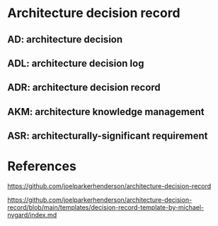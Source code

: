 # Architecture decision record

## AD: architecture decision

## ADL: architecture decision log

## ADR: architecture decision record

## AKM: architecture knowledge management

## ASR: architecturally-significant requirement

# References

https://github.com/joelparkerhenderson/architecture-decision-record

https://github.com/joelparkerhenderson/architecture-decision-record/blob/main/templates/decision-record-template-by-michael-nygard/index.md
